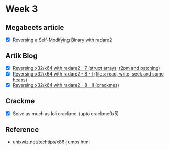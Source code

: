 # Week 3

## Megabeets article
- [x] [Reversing a Self-Modifying Binary with radare2](https://www.megabeets.net/reversing-a-self-modifying-binary-with-radare2)

## Artik Blog
- [x] [Reversing x32/x64 with radare2 - 7 (struct arrays, r2pm and patching)](https://artik.blue/reversing-radare-7)
- [x] [Reversing x32/x64 with radare2 - 8 - I (files: read, write, seek and some heaps)](https://artik.blue/reversing-radare-8)
- [x] [Reversing x32/x64 with radare2 - 8 - II (crackmes)](https://artik.blue/reversing-radare-8-i)

## Crackme
- [x] Solve as much as Ioli crackme. (upto crackme0x5)

## Reference
- unixwiz.net/techtips/x86-jumps.html
